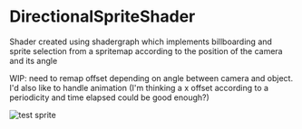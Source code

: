 # DirectionalSpriteShader
Shader created using shadergraph which implements billboarding and sprite selection from a spritemap according to the position of the camera and its angle

WIP: need to remap offset depending on angle between camera and object. I'd also like to handle animation (I'm thinking a x offset according to a periodicity and time elapsed could be good enough?)  


![test sprite](./test-sprite-camera.gif)
